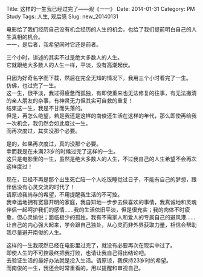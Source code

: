 Title: 这样的一生我已经过完了——观《一一》
Date: 2014-01-31
Category: PM Study
Tags: 人生, 观后感
Slug: new_20140131

电影给了我们经历自己没有机会经历的人生的机会，也给了我们提前明白自己的人生真相的机会。  
一一，是后者，我希望同时它还是前者。  

三个小时，讲述的其实不过是绝大多数人的人生。  
它就跟绝大多数人的人生一样，平淡，没有高潮起伏。  

只因为好奇名字而下载，然后在完全无知的情况下，我用三个小时看完了一生。  
仿佛，也过完了一生。  
这一生，很平淡，我过得疲惫而孤独，有即使重来也无法修复的往事，有无法撇清的亲人朋友的杂事，有神灵无力但其实可自救的重复！  
结束这一生，我是不甘而失落的。  
但是，再怎么绝望，若是我还是这样的南俊还生活在这样的年代，那么即使再给我一次机会，我仍然会如此度过一生。  
而再次度过，其实没那个必要。  

是的，如果再次度过，真的没那个必要。  
幸而我是在未满23岁的时候过完了这样的一生。  
这只是电影里的一生，虽然是绝大多数人的人生，不过我自己的人生希望不会再次这样度过！  

现在，已经不再是那个出生死亡陪一个人吃饭睡觉过日子，不能有自己的梦想，跟伴侣没有心灵交流的时代了！  
请原谅我尚存的希望，不用提醒我生活的不可控。  
我幸运地拥有宽容开明的家庭，我自知地一步步去做喜欢的事情，我真诚地和灵魂伴侣一起呵护我们的感情……我的生活依旧平淡，但是很充实；我的肉体不时疲惫，但心灵愉悦；面临极少的孤独，我有不需家人和爱人的专属自己的避风港……  
让自己的内心强大起来，学会跟自己独处，从心灵而非外界获取力量，相信会帮助我尽量避开南俊的人生。  

这样的一生我既然已经在电影里过完了，就没有必要再次在现实中过了。  
即使人生的不可控最终把我打败，也请让我自己得出结论吧。  
去验证生活的最好办法就是投入生活。请原谅，我保持23岁时的希望。  
而南俊的一生，我还会时常重看的，用以提醒和审视自己。  